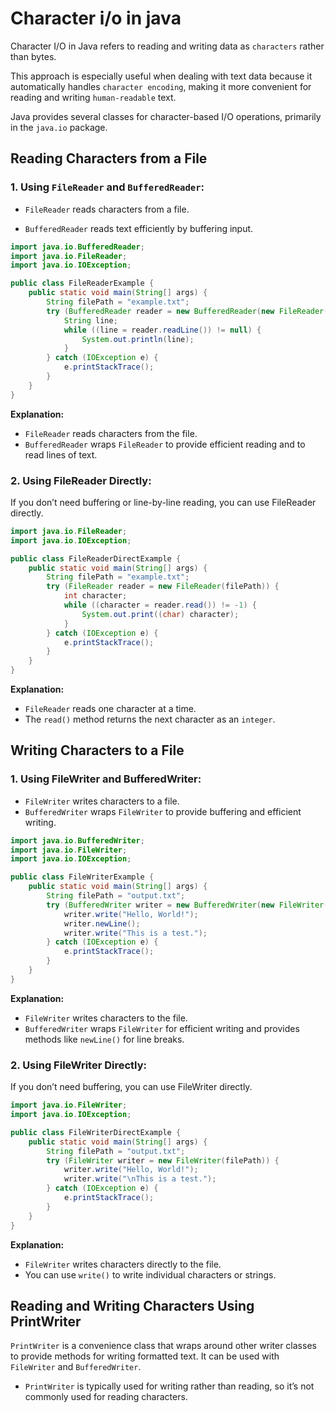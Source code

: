 # Character i/o in java

Character I/O in Java refers to reading and writing data as `characters` rather than bytes.

This approach is especially useful when dealing with text data because it automatically handles `character encoding`, making it more convenient for reading and writing `human-readable` text.

Java provides several classes for character-based I/O operations, primarily in the `java.io` package.

## Reading Characters from a File

### 1. Using `FileReader` and `BufferedReader`:

- `FileReader` reads characters from a file.

- `BufferedReader` reads text efficiently by buffering input.

```java
import java.io.BufferedReader;
import java.io.FileReader;
import java.io.IOException;

public class FileReaderExample {
    public static void main(String[] args) {
        String filePath = "example.txt";
        try (BufferedReader reader = new BufferedReader(new FileReader(filePath))) {
            String line;
            while ((line = reader.readLine()) != null) {
                System.out.println(line);
            }
        } catch (IOException e) {
            e.printStackTrace();
        }
    }
}

```

**Explanation:**

- `FileReader` reads characters from the file.
- `BufferedReader` wraps `FileReader` to provide efficient reading and to read lines of text.

### 2. Using FileReader Directly:

If you don’t need buffering or line-by-line reading, you can use FileReader directly.

```java
import java.io.FileReader;
import java.io.IOException;

public class FileReaderDirectExample {
    public static void main(String[] args) {
        String filePath = "example.txt";
        try (FileReader reader = new FileReader(filePath)) {
            int character;
            while ((character = reader.read()) != -1) {
                System.out.print((char) character);
            }
        } catch (IOException e) {
            e.printStackTrace();
        }
    }
}
```

**Explanation:**

- `FileReader` reads one character at a time.
- The `read()` method returns the next character as an `integer`.

## Writing Characters to a File

### 1. Using FileWriter and BufferedWriter:

- `FileWriter` writes characters to a file.
- `BufferedWriter` wraps `FileWriter` to provide buffering and efficient writing.

```java
import java.io.BufferedWriter;
import java.io.FileWriter;
import java.io.IOException;

public class FileWriterExample {
    public static void main(String[] args) {
        String filePath = "output.txt";
        try (BufferedWriter writer = new BufferedWriter(new FileWriter(filePath))) {
            writer.write("Hello, World!");
            writer.newLine();
            writer.write("This is a test.");
        } catch (IOException e) {
            e.printStackTrace();
        }
    }
}
```

**Explanation:**

- `FileWriter` writes characters to the file.
- `BufferedWriter` wraps `FileWriter` for efficient writing and provides methods like `newLine()` for line breaks.

### 2. Using FileWriter Directly:

If you don’t need buffering, you can use FileWriter directly.

```java
import java.io.FileWriter;
import java.io.IOException;

public class FileWriterDirectExample {
    public static void main(String[] args) {
        String filePath = "output.txt";
        try (FileWriter writer = new FileWriter(filePath)) {
            writer.write("Hello, World!");
            writer.write("\nThis is a test.");
        } catch (IOException e) {
            e.printStackTrace();
        }
    }
}
```
**Explanation:**

- `FileWriter` writes characters directly to the file.
- You can use `write()` to write individual characters or strings.

## Reading and Writing Characters Using PrintWriter

`PrintWriter` is a convenience class that wraps around other writer classes to provide methods for writing formatted text. It can be used with `FileWriter` and `BufferedWriter`.

- `PrintWriter` is typically used for writing rather than reading, so it’s not commonly used for reading characters.